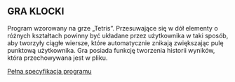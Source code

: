 ## GRA KLOCKI 
Program wzorowany na grze „Tetris”. Przesuwające się w dół elementy o różnych kształtach powinny być układane przez użytkownika w taki sposób, aby tworzyły ciągłe wiersze, które automatycznie znikają zwiększając pulę punktową użytkownika. Gra posiada funkcję tworzenia historii wyników, która przechowywana jest w pliku. 

[Pełna specyfikacja programu](https://www.dropbox.com/s/0q1mn6s00976f2q/Specyfikacja%5BTetris%5D.pdf?dl=0)
